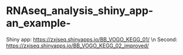 # RNAseq_analysis_shiny_app-an_example-
Shiny app: https://zxjseq.shinyapps.io/BB_VOGO_KEGG_01/ \n
Second: https://zxjseq.shinyapps.io/BB_VOGO_KEGG_02_improved/
